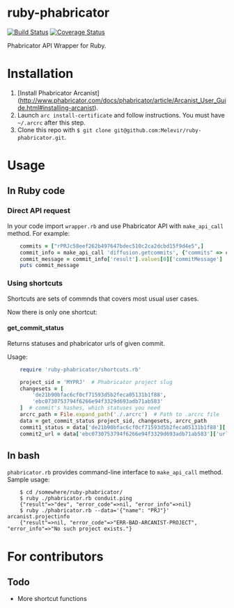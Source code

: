 ruby-phabricator
================

[![Build Status](https://travis-ci.org/Melevir/ruby-phabricator.png)](https://travis-ci.org/Melevir/ruby-phabricator)
[![Coverage Status](https://coveralls.io/repos/Melevir/ruby-phabricator/badge.png?branch=master)](https://coveralls.io/r/Melevir/ruby-phabricator)

Phabricator API Wrapper for Ruby.

# Installation

1. [Install Phabricator Arcanist] (http://www.phabricator.com/docs/phabricator/article/Arcanist_User_Guide.html#installing-arcanist).
2. Launch `arc install-certificate` and follow instructions. You must have `~/.arcrc` after this step.
3. Clone this repo with `$ git clone git@github.com:Melevir/ruby-phabricator.git`.

# Usage

## In Ruby code

### Direct API request

In your code import `wrapper.rb` and use Phabricator API with `make_api_call` method. For example:
```ruby
    commits = ["rPRJc58eef262b497647bdec510c2ca2dcbd15f9d4e5",]
    commit_info = make_api_call 'diffusion.getcommits', {"commits" => commits}
    commit_message = commit_info['result'].values[0]['commitMessage']
    puts commit_message
```

### Using shortcuts

Shortcuts are sets of commnds that covers most usual user cases.

Now there is only one shortcut:

#### get_commit_status

Returns statuses and phabricator urls of given commit.

Usage:
```ruby
    require 'ruby-phabricator/shortcuts.rb'

    project_sid = 'MYPRJ'  # Phabricator project slug
    changesets = [
        'de21b90bfac6cf0cf71593d5b2feca05131b1f88', 
        'ebc0730753794f6266e94f3329d693adb71ab583'
    ]  # commit's hashes, which statuses you need
    arcrc_path = File.expand_path('./.arcrc')  # Path to .arcrc file
    data = get_commit_status project_sid, changesets, arcrc_path
    commit1_status = data['de21b90bfac6cf0cf71593d5b2feca05131b1f88']['status']  # string representation of commit's status, e.g. 'accepted' or 'concerned'
    commit2_url = data['ebc0730753794f6266e94f3329d693adb71ab583']['url']  # url to phabricator's page of the commit
```

## In bash

`phabricator.rb` provides command-line interface to `make_api_call` method. Sample usage:
```
    $ cd /somewhere/ruby-phabricator/
    $ ruby ./phabricator.rb conduit.ping
    {"result"=>"dev", "error_code"=>nil, "error_info"=>nil}
    $ ruby ./phabricator.rb --data='{"name": "PRJ"}' arcanist.projectinfo
    {"result"=>nil, "error_code"=>"ERR-BAD-ARCANIST-PROJECT", "error_info"=>"No such project exists."}
```

# For contributors

## Todo

* More shortcut functions
